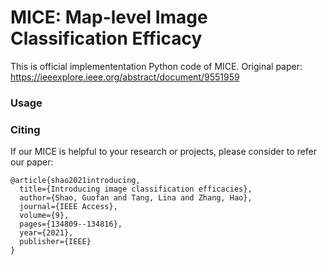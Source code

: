 # MICE: Map-level Image Classification Efficacy

This is official implemententation Python code of MICE. Original paper: https://ieeexplore.ieee.org/abstract/document/9551959

### Usage

### Citing

If our MICE is helpful to your research or projects, please consider to refer our paper:
```
@article{shao2021introducing,
  title={Introducing image classification efficacies},
  author={Shao, Guofan and Tang, Lina and Zhang, Hao},
  journal={IEEE Access},
  volume={9},
  pages={134809--134816},
  year={2021},
  publisher={IEEE}
}
```
